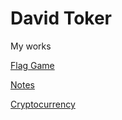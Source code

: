 # David Toker
My works


[Flag Game](https://david-toker.github.io/FlagGame/)

[Notes](https://david-toker.github.io/Notes/)

[Cryptocurrency](https://david-toker.github.io/Cryptocurrency/)
